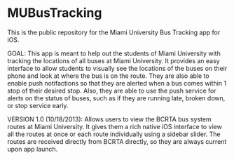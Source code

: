 MUBusTracking
=============

This is the public repository for the Miami University Bus Tracking app for iOS. 

GOAL:
This app is meant to help out the students of Miami University with tracking the locations of all buses at Miami University. It provides an easy interface to allow students to visually see the locations of the buses on their phone and look at where the bus is on the route. They are also able to enable push notifactions so that they are alerted when a bus comes within 1 stop of their desired stop. Also, they are able to use the push service for alerts on the status of buses, such as if they are running late, broken down, or stop service early.

VERSION 1.0 (10/18/2013):
Allows users to view the BCRTA bus system routes at Miami University. It gives them a rich native iOS interface to view all the routes at once or each route individually using a sidebar slider. The routes are received directly from BCRTA directly, so they are always current upon app launch.